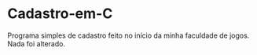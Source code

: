 # Cadastro-em-C
Programa simples de cadastro feito no início da minha faculdade de jogos.
Nada foi alterado. 
